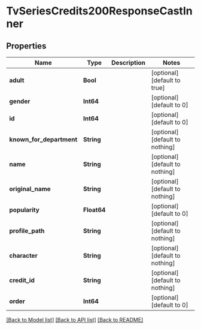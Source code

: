 # TvSeriesCredits200ResponseCastInner


## Properties
Name | Type | Description | Notes
------------ | ------------- | ------------- | -------------
**adult** | **Bool** |  | [optional] [default to true]
**gender** | **Int64** |  | [optional] [default to 0]
**id** | **Int64** |  | [optional] [default to 0]
**known_for_department** | **String** |  | [optional] [default to nothing]
**name** | **String** |  | [optional] [default to nothing]
**original_name** | **String** |  | [optional] [default to nothing]
**popularity** | **Float64** |  | [optional] [default to 0]
**profile_path** | **String** |  | [optional] [default to nothing]
**character** | **String** |  | [optional] [default to nothing]
**credit_id** | **String** |  | [optional] [default to nothing]
**order** | **Int64** |  | [optional] [default to 0]


[[Back to Model list]](../README.md#models) [[Back to API list]](../README.md#api-endpoints) [[Back to README]](../README.md)


